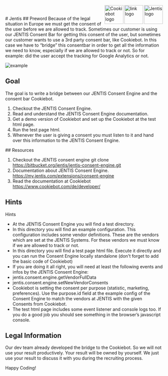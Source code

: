 <a href="https://www.jentis.com">
    <img src="https://www.jentis.com//jentis/storage/uploads/2020/08/05/5f2a798bbbc30logo_jentis.svg" alt="Jentis logo" title="Jentis" align="right" height="60" />
</a>
    <a href="#">
    <img src="https://img.pngio.com/hyperlink-link-linkage-icon-png-and-vector-for-free-download-linkage-png-512_512.png" alt="link logo" title="linkage" align="right" height="60" />
    </a>
<a href="https://www.cookiebot.com/en/?gclid=Cj0KCQjwlMaGBhD3ARIsAPvWd6jqzH65-UCA9socldpe5svC6Ai4sBTdVudZn5arqV7ugElu0ByLDEwaAs5FEALw_wcB">
    <img src="https://www.cookiebot.com/img/logo.svg" alt="Cookiebot logo" title="Cookiebot" align="right" height="60" />
</a>
<br></br>
# Jentis
## Preword
Because of the legal situation in Europe we must get the consent of the user before we are allowed to track.
Sometimes our customer is using our JENTIS Consent Bar for getting this consent of the user, but sometimes our
customer wants to use a 3rd party consent bar, like Cookiebot.
In this case we have to “bridge” this consentbar in order to get all the information we need to know, especially if we are
allowed to track or not.
So for example: did the user accept the tracking for Google Analytics or not.
<p align = "centre">
<img src = "https://www.linkpicture.com/q/JenEx.png" alt = "example">
</p>

## Goal
The goal is to write a bridge between our JENTIS Consent Engine and the consent bar Cookiebot.
<ol>
    <li> Checkout the JENTIS Consent Engine.</li>
<li> Read and understand the JENTIS Consent Engine documentation.</li>
<li> Get a demo version of Cookiebot and set up the Cookiebot at the test html page.</li>
<li> Run the test page html.</li>
<li> Whenever the user is giving a consent you must listen to it and hand over this information to the JENTIS
Consent Engine.</li>
</ol>
## Resources

1. Checkout the JENTIS consent engine
git clone https://bitbucket.org/jentis/jentis-consent-engine.git
2. Documentation about JENTIS Consent Engine.
https://my.jentis.com/extensions/consent-engine
3. Read the documentation at Cookiebot
https://www.cookiebot.com/de/developer/
 
## Hints

Hints
<ul>
    <li> At the JENTIS Consent Engine you will find a test directory.</li>
<li> In this directory you will find an example configuration. This configuration includes some vendor definitions.
These are the vendors which are set at the JENTIS Systems. For these vendors we must know if we are
allowed to track or not.</li>
<li> In this directory you will find a test page html file. Execute it directly and you can run the Consent Engine locally
standalone (don't forget to add the basic code of Cookiebot)</li>
<li> If you are doing it all right, you will need at least the following events and infos by the JENTIS Consent Engine: </li>
<li> jentis.consent.engine.getVendorFullData</li>
<li> jentis.consent.engine.setNewVendorConsents</li>
<li> Cookiebot is setting the consent per purpose (statistic, marketing, preferences). Use the purpose.id field at the
example config of the Consent Engine to match the vendors at JENTIS with the given Consents from
Cookiebot.</li>
<li> The test html page includes some event listener and console logs too. If you do a good job you should see
something in the browser’s javascript console.</li>
    </ul>

## Legal Information
Our dev team already developed the bridge to the Cookiebot.
So we will not use your result productively. Your result will be owned by yourself.
We just use your result to discuss it with you during the recruiting process.

<p align = "centre">
Happy Coding!
</p>
